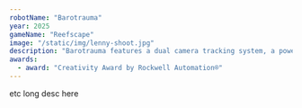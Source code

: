 ```yaml
---
robotName: "Barotrauma"
year: 2025
gameName: "Reefscape"
image: "/static/img/lenny-shoot.jpg"
description: "Barotrauma features a dual camera tracking system, a powerful and accurate algae shooter, and "
awards:
  - award: "Creativity Award by Rockwell Automation®"
---
```

etc long desc here